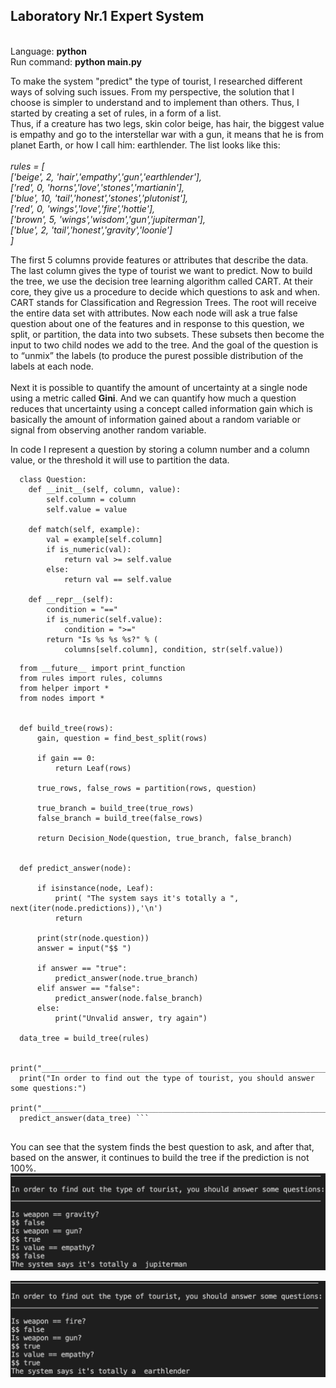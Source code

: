 ## Laboratory Nr.1 Expert System
<br> 
Language: <b>python</b> <br>
Run command: <b>python main.py </b>

<br>

   To make the system "predict" the type of tourist, I researched different ways of solving such issues. From my perspective, the solution that I choose is simpler to understand and to implement than others. Thus, I started by creating a set of rules, in a form of a list. 
<br>   Thus, if a creature has two legs, skin color beige, has hair, the biggest value is empathy and go to the interstellar war with a gun, it means that he is from planet Earth, or how I call him: earthlender. The list looks like this:
<br><br><i>rules = [
<br>    ['beige', 2, 'hair','empathy','gun','earthlender'],
<br>    ['red', 0, 'horns','love','stones','martianin'],
<br>['blue', 10, 'tail','honest','stones','plutonist'],
<br>    ['red', 0, 'wings','love','fire','hottie'],
<br>    ['brown', 5, 'wings','wisdom','gun','jupiterman'],
<br>   ['blue', 2, 'tail','honest','gravity','loonie']
<br>]</i>

The first 5 columns provide features or attributes that describe the data. The last column gives the type of tourist we want to predict.
Now to build the tree, we use the decision tree learning algorithm called CART. At their core, they give us a procedure to decide which questions to ask and when. CART stands for Classification
and Regression Trees.
The root will receive the entire data set with attributes. Now each node will ask a true false question about one of the features and in response to this question, we split, or partition,
the data into two subsets. These subsets then become the input to two child nodes we add to the tree. And the goal of the question is to “unmix” the labels (to produce the purest possible distribution of the labels at each node. 
<br> <br>
Next it is possible to quantify the amount of uncertainty at a single node using a metric called <b> Gini</b>.
And we can quantify how much a question reduces that uncertainty using a concept called information gain which is basically the amount of information gained about a random variable or signal from observing another random variable.

In code I represent a question by storing a column number and a column value, or the threshold it will use to partition the data.
```
  class Question:
    def __init__(self, column, value):
        self.column = column
        self.value = value

    def match(self, example):
        val = example[self.column]
        if is_numeric(val):
            return val >= self.value
        else:
            return val == self.value

    def __repr__(self):
        condition = "=="
        if is_numeric(self.value):
            condition = ">="
        return "Is %s %s %s?" % (
            columns[self.column], condition, str(self.value)) 
```
```
  from __future__ import print_function
  from rules import rules, columns
  from helper import *
  from nodes import *


  def build_tree(rows):
      gain, question = find_best_split(rows)

      if gain == 0:
          return Leaf(rows)

      true_rows, false_rows = partition(rows, question)

      true_branch = build_tree(true_rows)
      false_branch = build_tree(false_rows)

      return Decision_Node(question, true_branch, false_branch)


  def predict_answer(node):

      if isinstance(node, Leaf):
          print( "The system says it's totally a ", next(iter(node.predictions)),'\n')
          return

      print(str(node.question))
      answer = input("$$ ")

      if answer == "true":
          predict_answer(node.true_branch)
      elif answer == "false":
          predict_answer(node.false_branch)
      else:
          print("Unvalid answer, try again")

  data_tree = build_tree(rules)

  print("__________________________________________________________________________\n")
  print("In order to find out the type of tourist, you should answer some questions:")
  print("__________________________________________________________________________\n")
  predict_answer(data_tree) ```
  
 ```
 You can see that the system finds the best question to ask, and after that, based on the answer, it continues to build the tree if the prediction is not 100%. 
 <br> 
 ![alt text](https://github.com/inabotnaru1/AI-lab1/blob/main/screenshots/Screen%20Shot%202021-02-11%20at%2022.34.48.png)
 
 ![alt text](https://github.com/inabotnaru1/AI-lab1/blob/main/screenshots/Screen%20Shot%202021-02-11%20at%2022.35.03.png)
